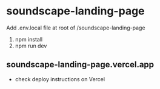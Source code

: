 # soundscape-landing-page

Add .env.local file at root of /soundscape-landing-page

1) npm install
2) npm run dev

## soundscape-landing-page.vercel.app

- check deploy instructions on Vercel
